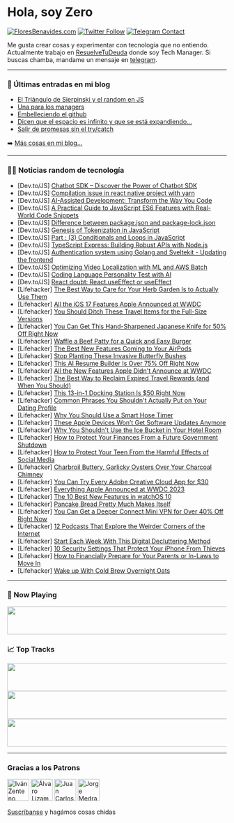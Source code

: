 # Hola, soy Zero

[![FloresBenavides.com](https://img.shields.io/website?down_message=oops&label=MiBlog&style=for-the-badge&up_message=online&url=https%3A%2F%2Ffloresbenavides.com)](https://floresbenavides.com) [![Twitter Follow](https://img.shields.io/twitter/follow/ZeroDragon?color=%231DA1F2&label=Follow&logo=twitter&logoColor=ffffff&style=for-the-badge)](https://twitter.com/zerodragon) [![Telegram Contact](https://img.shields.io/badge/escr%C3%ADbeme-ZeroDragon-%2326A5E4?style=for-the-badge&logo=telegram)](https://t.me/zerodragon)

Me gusta crear cosas y experimentar con tecnología que no entiendo.
Actualmente trabajo en [ResuelveTuDeuda](http://github.com/resuelve) donde soy Tech Manager.
Si buscas chamba, mandame un mensaje en [telegram](https://t.me/zerodragon).

---

### 📕 Últimas entradas en mi blog
<!-- BLOG-POST-LIST:START -->
- [El Triángulo de Sierpinski y el random en JS](https://floresbenavides.com/el-triangulo-de-sierpinski-y-el-random-en-js/)
- [Una para los managers](https://floresbenavides.com/una-para-los-managers/)
- [Embelleciendo el github](https://floresbenavides.com/embelleciendo-el-github/)
- [Dicen que el espacio es infinito y que se está expandiendo…](https://floresbenavides.com/dicen-que-el-espacio-es-infinito-y-que-se-esta-expandiendo/)
- [Salir de promesas sin el try/catch](https://floresbenavides.com/salir-de-promesas-sin-el-try-catch/)
<!-- BLOG-POST-LIST:END -->

➡️ [Más cosas en mi blog...](https://floresbenavides.com)

---

### 👨‍💻 Noticias random de tecnología
<!-- TECH-POSTS:START -->
- [Dev.to/JS] [Chatbot SDK – Discover the Power of Chatbot SDK](https://dev.to/devashishmamgain/chatbot-sdk-discover-the-power-of-chatbot-sdk-4ab3)
- [Dev.to/JS] [Compilation issue in react native project with yarn](https://dev.to/aryajaykesh/compilation-issue-in-react-native-project-with-yarn-34ea)
- [Dev.to/JS] [AI-Assisted Development: Transform the Way You Code](https://dev.to/aiformewiki/ai-assisted-development-transform-the-way-you-code-32d1)
- [Dev.to/JS] [A Practical Guide to JavaScript ES6 Features with Real-World Code Snippets](https://dev.to/shubhamt619/a-practical-guide-to-javascript-es6-features-with-real-world-code-snippets-5bde)
- [Dev.to/JS] [Difference between package.json and package-lock.json](https://dev.to/mitchiemt11/difference-between-packagejson-and-package-lockjson-22ip)
- [Dev.to/JS] [Genesis of Tokenization in JavaScript](https://dev.to/elliot_brenya/genesis-of-tokenization-in-javascript-3p0j)
- [Dev.to/JS] [Part : &lpar;3&rpar; Conditionals and Loops in JavaScript](https://dev.to/cliff123tech/part-3-conditionals-and-loops-in-javascript-12j4)
- [Dev.to/JS] [TypeScript Express: Building Robust APIs with Node.js](https://dev.to/wizdomtek/typescript-express-building-robust-apis-with-nodejs-1fln)
- [Dev.to/JS] [Authentication system using Golang and Sveltekit - Updating the frontend](https://dev.to/sirneij/authentication-system-using-golang-and-sveltekit-updating-the-frontend-4a1g)
- [Dev.to/JS] [Optimizing Video Localization with ML and AWS Batch](https://dev.to/aws-builders/optimizing-video-localization-with-ml-and-aws-batch-45a1)
- [Dev.to/JS] [Coding Language Personality Test with AI](https://dev.to/aiformewiki/coding-language-personality-test-with-ai-1f9h)
- [Dev.to/JS] [React doubt: React.useEffect or useEffect](https://dev.to/damldieg/react-doubt-reactuseeffect-or-useeffect-52a3)
- [Lifehacker] [The Best Way to Care for Your Herb Garden Is to Actually Use Them](https://lifehacker.com/the-best-way-to-care-for-your-herb-garden-is-to-actuall-1850502356)
- [Lifehacker] [All the iOS 17 Features Apple Announced at WWDC](https://lifehacker.com/all-the-ios-17-features-apple-announced-at-wwdc-1850510024)
- [Lifehacker] [You Should Ditch These Travel Items for the Full-Size Versions](https://lifehacker.com/you-should-ditch-these-travel-items-for-the-full-size-v-1850510634)
- [Lifehacker] [You Can Get This Hand-Sharpened Japanese Knife for 50% Off Right Now](https://lifehacker.com/you-can-get-this-hand-sharpened-japanese-knife-for-50-1850508970)
- [Lifehacker] [Waffle a Beef Patty for a Quick and Easy Burger](https://lifehacker.com/waffle-a-beef-patty-for-a-quick-and-easy-burger-1850508573)
- [Lifehacker] [The Best New Features Coming to Your AirPods](https://lifehacker.com/the-best-new-features-coming-to-your-airpods-1850510364)
- [Lifehacker] [Stop Planting These Invasive Butterfly Bushes](https://lifehacker.com/stop-planting-these-invasive-butterfly-bushes-1850509142)
- [Lifehacker] [This AI Resume Builder Is Over 75% Off Right Now](https://lifehacker.com/this-ai-resume-builder-is-over-75-off-right-now-1850493675)
- [Lifehacker] [All the New Features Apple Didn&#39;t Announce at WWDC](https://lifehacker.com/all-the-new-features-apple-didnt-announce-at-wwdc-1850510345)
- [Lifehacker] [The Best Way to Reclaim Expired Travel Rewards &lpar;and When You Should&rpar;](https://lifehacker.com/the-best-way-to-reclaim-expired-travel-rewards-and-whe-1850510203)
- [Lifehacker] [This 13-in-1 Docking Station Is $50 Right Now](https://lifehacker.com/this-13-in-1-docking-station-is-50-right-now-1850493659)
- [Lifehacker] [Common Phrases You Shouldn&#39;t Actually Put on Your Dating Profile](https://lifehacker.com/common-phrases-you-shouldnt-actually-put-on-your-dating-1850508562)
- [Lifehacker] [Why You Should Use a Smart Hose Timer](https://lifehacker.com/why-you-should-use-a-smart-hose-timer-1850509043)
- [Lifehacker] [These Apple Devices Won’t Get Software Updates Anymore](https://lifehacker.com/these-apple-devices-won-t-get-software-updates-anymore-1850509451)
- [Lifehacker] [Why You Shouldn&#39;t Use the Ice Bucket in Your Hotel Room](https://lifehacker.com/why-you-shouldnt-use-the-ice-bucket-in-your-hotel-room-1850508253)
- [Lifehacker] [How to Protect Your Finances From a Future Government Shutdown](https://lifehacker.com/how-to-protect-your-finances-from-a-future-government-s-1850508240)
- [Lifehacker] [How to Protect Your Teen From the Harmful Effects of Social Media](https://lifehacker.com/how-to-protect-your-teen-from-the-harmful-effects-of-so-1850507480)
- [Lifehacker] [Charbroil Buttery, Garlicky Oysters Over Your Charcoal Chimney](https://lifehacker.com/charbroil-buttery-garlicky-oysters-over-your-charcoal-1850507286)
- [Lifehacker] [You Can Try Every Adobe Creative Cloud App for $30](https://lifehacker.com/you-can-try-every-adobe-creative-cloud-app-for-30-1850489802)
- [Lifehacker] [Everything Apple Announced at WWDC 2023](https://lifehacker.com/everything-apple-announced-at-wwdc-2023-1850506825)
- [Lifehacker] [The 10 Best New Features in watchOS 10](https://lifehacker.com/the-10-best-new-features-in-watchos-10-1850507797)
- [Lifehacker] [Pancake Bread Pretty Much Makes Itself](https://lifehacker.com/pancake-bread-pretty-much-makes-itself-1850507100)
- [Lifehacker] [You Can Get a Deeper Connect Mini VPN for Over 40% Off Right Now](https://lifehacker.com/you-can-get-a-deeper-connect-mini-vpn-for-over-40-off-1850489824)
- [Lifehacker] [12 Podcasts That Explore the Weirder Corners of the Internet](https://lifehacker.com/12-podcasts-that-explore-the-weirder-corners-of-the-int-1850503607)
- [Lifehacker] [Start Each Week With This Digital Decluttering Method](https://lifehacker.com/start-each-week-with-this-digital-decluttering-method-1850507159)
- [Lifehacker] [10 Security Settings That Protect Your iPhone From Thieves](https://lifehacker.com/10-security-settings-you-should-use-to-protect-your-iph-1850506736)
- [Lifehacker] [How to Financially Prepare for Your Parents or In-Laws to Move In](https://lifehacker.com/how-to-financially-prepare-for-your-parents-or-in-laws-1850506455)
- [Lifehacker] [Wake up With Cold Brew Overnight Oats](https://lifehacker.com/wake-up-with-cold-brew-overnight-oats-1850506140)<!-- TECH-POSTS:END -->

---

### 🎵 Now Playing
<a href="https://spotify-now-playing-dun.vercel.app/now-playing?open"><img src="https://spotify-now-playing-dun.vercel.app/now-playing" width="540" height="64"></a>

### 📈 Top Tracks
<a href="https://spotify-now-playing-dun.vercel.app/top-tracks?i=1&open"><img src="https://spotify-now-playing-dun.vercel.app/top-tracks?i=1" width="540" height="64"></a>
<a href="https://spotify-now-playing-dun.vercel.app/top-tracks?i=2&open"><img src="https://spotify-now-playing-dun.vercel.app/top-tracks?i=2" width="540" height="64"></a>
<a href="https://spotify-now-playing-dun.vercel.app/top-tracks?i=3&open"><img src="https://spotify-now-playing-dun.vercel.app/top-tracks?i=3" width="540" height="64"></a>

---

### Gracias a los Patrons
[<img src="https://avatars.githubusercontent.com/u/243380?v=4" alt="Iván Zenteno" width="50px">](https://github.com/k001) [<img src="https://avatars.githubusercontent.com/u/19955639?v=4" alt="Álvaro Lizama" width="50px">](https://github.com/alvarolizama) [<img src="https://avatars.githubusercontent.com/u/2718753?v=4" alt="Juan Carlos Ruiz" width="50px">](https://github.com/JuanCrg90) [<img src="https://avatars.githubusercontent.com/u/37025?v=4" alt="Jorge Medrano" width="50px">](https://github.com/h1pp1e) 

[Suscríbanse](https://www.patreon.com/zerodragon) y hagámos cosas chidas
